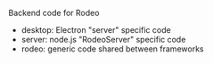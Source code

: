 Backend code for Rodeo

- desktop: Electron "server" specific code
- server: node.js "RodeoServer" specific code
- rodeo: generic code shared between frameworks
